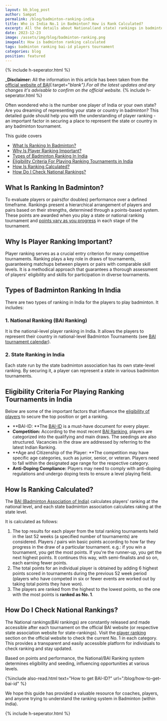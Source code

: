 ```yaml
---
layout: bb_blog_post
author: Sampat
permalink: /blog/badminton-ranking-india
title: Who is India No.1 in Badminton? How is Rank Calculated?
excerpt: All the details about National(and state) rankings in badminton, how is it calculated, and where to check.
date: 2023-12-23
image: /assets/img/blog/badminton-ranking.png
imagealt: How is badminton ranking calculated
tags: badminton ranking bai-id players tournament
categories: blog
position: featured
---
```

{% include h-seperator.html %}

_**Disclaimer:** All the information in this article has been taken from the [official website of BAI](https://www.badmintonindia.org/){:target="_blank"}.For all the latest updates and any changes it's advisable to confirm on the official website._
{% include h-seperator.html %}

Often wondered who is the number one player of India or your own state? Are you dreaming of representing your state or country in badminton? This detailed guide should help you with the  understanding of player ranking - an important factor in securing a place to represent the state or country in any badminton tournament.

This guide covers
<br/>
- [What Is Ranking In Badminton?](#what-is-ranking-in-badminton)
- [Why Is Player Ranking Important?](#why-is-player-ranking-important)
- [Types of Badminton Ranking In India](#types-of-badminton-ranking-in-india)
- [Eligibility Criteria For Playing Ranking Tournaments in India](#eligibility-criteria-for-playing-ranking-tournaments-in-india)
- [How Is Ranking Calculated?](#how-is-ranking-calculated)
- [How Do I Check National Rankings?](#how-do-i-check-national-rankings?)

## What Is Ranking In Badminton?

To evaluate players or pairs(for doubles) performance over a defined timeframe. Rankings present a hierarchical arrangement of players and pairs based on their strengths, determined through a points-based system. These points are awarded when you play a state or national ranking tournament and [points vary as you progress](#how-is-ranking-calculated) in each stage of the tournament.


## Why Is Player Ranking Important?

Player ranking serves as a crucial entry criterion for many competitive tournaments. Ranking plays a key role in draws of tournaments, guaranteeing matchups between players or pairs with comparable skill levels. It is a methodical approach that guarantees a thorough assessment of players' eligibility and skills for participation in diverse tournaments.


## Types of Badminton Ranking In India 

There are two types of ranking in India for the players to play badminton. It includes:


### 1. National Ranking (BAI Ranking)

It is the national-level player ranking in India. It allows the players to represent their country in national-level Badminton Tournaments (see [BAI tournament calendar](https://www.badmintonindia.org/beta/events/calendar/bai/)).


### 2. State Ranking in India

Each state run by the state badminton association has its own state-level ranking. By securing it, a player can represent a state in various badminton tournaments.


## Eligibility Criteria For Playing Ranking Tournaments in India

Below are some of the important factors that influence the [eligibility of players](https://www.badmintonindia.org/download/regulations/FINAL%20REVISED%20COMPETITION%20REGULATION.pdf) to secure the top position or get a ranking.



* **BAI-ID: **The [BAI-ID](https://resources.badmintonbuddy.com/blog/how-to-get-bai-id) is a must-have document for every player.
* **Competition:** According to the most recent [BAI Ranking](https://www.badmintonindia.org/beta/players/rankings/senior/), players are categorized into the qualifying and main draws. The seedings are also structured. Vacancies in the draw are addressed by referring to the latest Indian Ranking.
* **Age and Citizenship of the Player: **The competition may have specific age categories, such as junior, senior, or veteran. Players need to fall within the designated age range for the respective category.
* **Anti-Doping Compliance:** Players may need to comply with anti-doping regulations and undergo doping tests to ensure a level playing field.


## How Is Ranking Calculated?

The [BAI (Badminton Association of India)](https://www.badmintonindia.org/) calculates players’ ranking at the national level, and each state badminton association calculates raking at the state level. 

It is calculated as follows:



1. The top results for each player from the total ranking tournaments held in the last 52 weeks (a specified number of tournaments) are considered. Players / pairs win basic points according to how far they progress in the draw of a particular tournament. e.g.: if you win a tournament, you get the most points. If you're the runner-up, you get the next highest points. It continues this way, with semi-finalists and so on, each earning fewer points.
2. The total points for an individual player is obtained by adding 6 highest points scored in tournaments during the previous 52 week period (players who have competed in six or fewer events are worked out by taking total points they have won).
3. The players are ranked from the highest to the lowest points, so the one with the most points is **ranked as No. 1**.


## How Do I Check National Rankings?

The National rankings(BAI rankings) are constantly released and made accessible after each tournament on the official BAI website (or respective state association website for state-rankings). Visit the [player ranking](https://www.badmintonindia.org/beta/players/rankings/senior/) section on the official website to check the current No. 1 in each category. This provides a transparent and easily accessible platform for individuals to check ranking and stay updated.

Based on points and performance, the National/BAI Ranking system determines eligibility and seeding, influencing opportunities at various levels. 

{%include also-read.html text="How to get BAI-ID?" url="/blog/how-to-get-bai-id" %}

We hope this guide has provided a valuable resource for coaches, players, and anyone trying to understand the ranking system in Badminton (within India). 

{% include h-seperator.html %}
